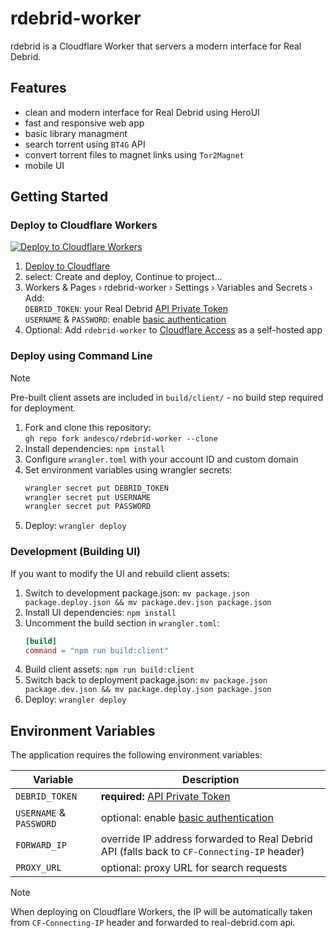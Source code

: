 # rdebrid-worker

rdebrid is a Cloudflare Worker that servers a modern interface for Real Debrid.

## Features

- clean and modern interface for Real Debrid using HeroUI
- fast and responsive web app
- basic library managment
- search torrent using `BT4G` API
- convert torrent files to magnet links using `Tor2Magnet`
- mobile UI


## Getting Started

### Deploy to Cloudflare Workers

[![Deploy to Cloudflare Workers](https://deploy.workers.cloudflare.com/button)](https://deploy.workers.cloudflare.com/?url=https://github.com/andesco/rdebrid-worker)

1. [Deploy to Cloudflare](https://deploy.workers.cloudflare.com/?url=https://github.com/andesco/rdebrid-worker)
2. select: Create and deploy, Continue to project…
3. Workers & Pages › rdebrid-worker › Settings › Variables and Secrets › Add: \
`DEBRID_TOKEN`: your Real Debrid [API Private Token](https://real-debrid.com/devices#:~:text=API%20token)\
`USERNAME` & `PASSWORD`: enable [basic authentication](https://en.wikipedia.org/wiki/Basic_access_authentication)
4. Optional: Add `rdebrid-worker` to [Cloudflare Access](https://one.dash.cloudflare.com/) as a self-hosted app

### Deploy using Command Line

> [!NOTE]
> Pre-built client assets are included in `build/client/` - no build step required for deployment.

1. Fork and clone this repository:\
```gh repo fork andesco/rdebrid-worker --clone```
2. Install dependencies: `npm install`
3. Configure `wrangler.toml` with your account ID and custom domain
4. Set environment variables using wrangler secrets:
   ```bash
   wrangler secret put DEBRID_TOKEN
   wrangler secret put USERNAME
   wrangler secret put PASSWORD
   ```
5. Deploy: `wrangler deploy`

### Development (Building UI)

If you want to modify the UI and rebuild client assets:

1. Switch to development package.json: `mv package.json package.deploy.json && mv package.dev.json package.json`
2. Install UI dependencies: `npm install`
3. Uncomment the build section in `wrangler.toml`:
   ```toml
   [build]
   command = "npm run build:client"
   ```
4. Build client assets: `npm run build:client`
5. Switch back to deployment package.json: `mv package.json package.dev.json && mv package.deploy.json package.json`
6. Deploy: `wrangler deploy`

## Environment Variables

The application requires the following environment variables:

| Variable                   | Description                                                |
|----------------------------|------------------------------------------------------------|
| `DEBRID_TOKEN`             | **required:** [API Private Token](https://real-debrid.com/devices#:~:text=API%20token)  |
| `USERNAME` & `PASSWORD`    | optional: enable [basic authentication](https://en.wikipedia.org/wiki/Basic_access_authentication) |
| `FORWARD_IP`               | override IP address forwarded to Real Debrid API (falls back to `CF-Connecting-IP` header) |
| `PROXY_URL`                | optional: proxy URL for search requests |



> [!NOTE]
> When deploying on Cloudflare Workers, the IP will be automatically taken from `CF-Connecting-IP` header and forwarded to real-debrid.com api.

